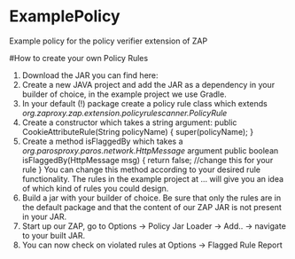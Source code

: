 # ExamplePolicy
Example policy for the policy verifier extension of ZAP


#How to create your own Policy Rules
1. Download the JAR you can find here: 
2. Create a new JAVA project and add the JAR as a dependency in your builder of choice, in the example project we use Gradle.
3. In your default (!) package create a policy rule class which extends _org.zaproxy.zap.extension.policyrulescanner.PolicyRule_
4. Create a constructor which takes a string argument:
	public CookieAttributeRule(String policyName) {
	    	super(policyName);
	}
5. Create a method isFlaggedBy which takes a _org.parosproxy.paros.network.HttpMessage_ argument 
	public boolean isFlaggedBy(HttpMessage msg) {
	    return false; //change this for your rule
	}
	 You can change this method according to your desired rule functionality. The rules in the example project at … will give you an idea of which kind of rules you could design.
6. Build a jar with your builder of choice. Be sure that only the rules are in the default package and that the content of our ZAP JAR is not present in your JAR.
7. Start up our ZAP, go to Options -> Policy Jar Loader -> Add.. -> navigate to your built JAR.
8. You can now check on violated rules at Options -> Flagged Rule Report
